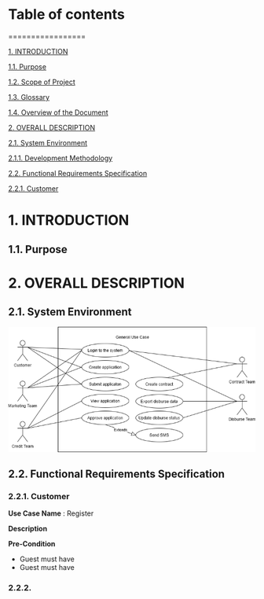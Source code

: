 # Table of contents
=================

<!--ts-->
   [1. INTRODUCTION](#1-INTRODUCTION)
   
   [1.1. Purpose](#11-Purpose)
   
   [1.2. Scope of Project](#ScopeofProject)
   
   [1.3. Glossary](#)

   [1.4. Overview of the Document](#)

   [2. OVERALL DESCRIPTION](#)

   [2.1. System Environment](#)

   [2.1.1. Development Methodology](#)

   [2.2. Functional Requirements Specification](#)

   [2.2.1. Customer](#)
   
<!--te-->

# 1. INTRODUCTION
## 1.1. Purpose
# 2. OVERALL DESCRIPTION
## 2.1. System Environment
![GitHub Logo](/images/system-usecase.png)


## 2.2. Functional Requirements Specification
### 2.2.1. Customer

**Use Case Name** : Register

**Description** 

**Pre-Condition**
   - Guest must have
   - Guest must have

### 2.2.2. 
